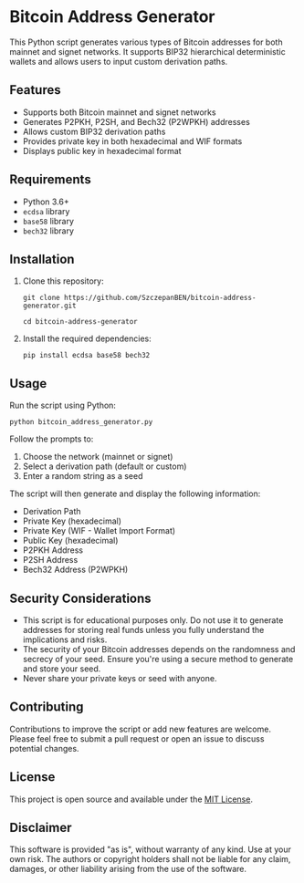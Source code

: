 # Bitcoin Address Generator

This Python script generates various types of Bitcoin addresses for both mainnet and signet networks. It supports BIP32 hierarchical deterministic wallets and allows users to input custom derivation paths.

## Features

- Supports both Bitcoin mainnet and signet networks
- Generates P2PKH, P2SH, and Bech32 (P2WPKH) addresses
- Allows custom BIP32 derivation paths
- Provides private key in both hexadecimal and WIF formats
- Displays public key in hexadecimal format

## Requirements

- Python 3.6+
- `ecdsa` library
- `base58` library
- `bech32` library

## Installation

1. Clone this repository:
   ```
   git clone https://github.com/SzczepanBEN/bitcoin-address-generator.git
   
   cd bitcoin-address-generator
   ```

3. Install the required dependencies:
   ```
   pip install ecdsa base58 bech32
   ```

## Usage

Run the script using Python:

```
python bitcoin_address_generator.py
```

Follow the prompts to:

1. Choose the network (mainnet or signet)
2. Select a derivation path (default or custom)
3. Enter a random string as a seed

The script will then generate and display the following information:

- Derivation Path
- Private Key (hexadecimal)
- Private Key (WIF - Wallet Import Format)
- Public Key (hexadecimal)
- P2PKH Address
- P2SH Address
- Bech32 Address (P2WPKH)

## Security Considerations

- This script is for educational purposes only. Do not use it to generate addresses for storing real funds unless you fully understand the implications and risks.
- The security of your Bitcoin addresses depends on the randomness and secrecy of your seed. Ensure you're using a secure method to generate and store your seed.
- Never share your private keys or seed with anyone.

## Contributing

Contributions to improve the script or add new features are welcome. Please feel free to submit a pull request or open an issue to discuss potential changes.

## License

This project is open source and available under the [MIT License](LICENSE).

## Disclaimer

This software is provided "as is", without warranty of any kind. Use at your own risk. The authors or copyright holders shall not be liable for any claim, damages, or other liability arising from the use of the software.